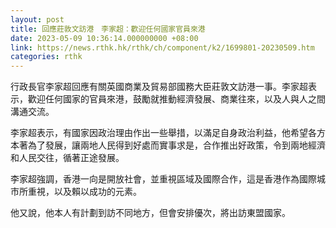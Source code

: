 ```yaml
---
layout: post
title: 回應莊敦文訪港　李家超：歡迎任何國家官員來港
date: 2023-05-09 10:36:14.000000000 +08:00
link: https://news.rthk.hk/rthk/ch/component/k2/1699801-20230509.htm
categories: rthk
---
```


行政長官李家超回應有關英國商業及貿易部國務大臣莊敦文訪港一事。李家超表示，歡迎任何國家的官員來港，鼓勵就推動經濟發展、商業往來，以及人與人之間溝通交流。

李家超表示，有國家因政治理由作出一些舉措，以滿足自身政治利益，他希望各方本著為了發展，讓兩地人民得到好處而實事求是，合作推出好政策，令到兩地經濟和人民交往，循著正途發展。 

李家超強調，香港一向是開放社會，並重視區域及國際合作，這是香港作為國際城市所重視，以及賴以成功的元素。

他又說，他本人有計劃到訪不同地方，但會安排優次，將出訪東盟國家。
